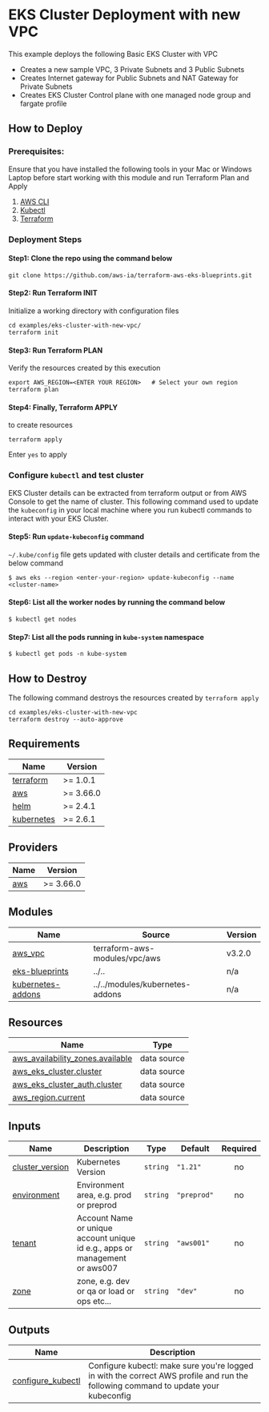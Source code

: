 # EKS Cluster Deployment with new VPC
This example deploys the following Basic EKS Cluster with VPC
 - Creates a new sample VPC, 3 Private Subnets and 3 Public Subnets
 - Creates Internet gateway for Public Subnets and NAT Gateway for Private Subnets
 - Creates EKS Cluster Control plane with one managed node group and fargate profile

## How to Deploy
### Prerequisites:
Ensure that you have installed the following tools in your Mac or Windows Laptop before start working with this module and run Terraform Plan and Apply
1. [AWS CLI](https://docs.aws.amazon.com/cli/latest/userguide/install-cliv2.html)
3. [Kubectl](https://Kubernetes.io/docs/tasks/tools/)
4. [Terraform](https://learn.hashicorp.com/tutorials/terraform/install-cli)

### Deployment Steps
#### Step1: Clone the repo using the command below

```shell script
git clone https://github.com/aws-ia/terraform-aws-eks-blueprints.git
```

#### Step2: Run Terraform INIT
Initialize a working directory with configuration files

```shell script
cd examples/eks-cluster-with-new-vpc/
terraform init
```

#### Step3: Run Terraform PLAN
Verify the resources created by this execution

```shell script
export AWS_REGION=<ENTER YOUR REGION>   # Select your own region
terraform plan
```

#### Step4: Finally, Terraform APPLY
to create resources

```shell script
terraform apply
```

Enter `yes` to apply

### Configure `kubectl` and test cluster
EKS Cluster details can be extracted from terraform output or from AWS Console to get the name of cluster.
This following command used to update the `kubeconfig` in your local machine where you run kubectl commands to interact with your EKS Cluster.

#### Step5: Run `update-kubeconfig` command

`~/.kube/config` file gets updated with cluster details and certificate from the below command

    $ aws eks --region <enter-your-region> update-kubeconfig --name <cluster-name>

#### Step6: List all the worker nodes by running the command below

    $ kubectl get nodes

#### Step7: List all the pods running in `kube-system` namespace

    $ kubectl get pods -n kube-system

## How to Destroy
The following command destroys the resources created by `terraform apply`

```shell script
cd examples/eks-cluster-with-new-vpc
terraform destroy --auto-approve
```

<!--- BEGIN_TF_DOCS --->
## Requirements

| Name | Version |
|------|---------|
| <a name="requirement_terraform"></a> [terraform](#requirement\_terraform) | >= 1.0.1 |
| <a name="requirement_aws"></a> [aws](#requirement\_aws) | >= 3.66.0 |
| <a name="requirement_helm"></a> [helm](#requirement\_helm) | >= 2.4.1 |
| <a name="requirement_kubernetes"></a> [kubernetes](#requirement\_kubernetes) | >= 2.6.1 |

## Providers

| Name | Version |
|------|---------|
| <a name="provider_aws"></a> [aws](#provider\_aws) | >= 3.66.0 |

## Modules

| Name | Source | Version |
|------|--------|---------|
| <a name="module_aws_vpc"></a> [aws\_vpc](#module\_aws\_vpc) | terraform-aws-modules/vpc/aws | v3.2.0 |
| <a name="module_eks-blueprints"></a> [eks-blueprints](#module\_eks-blueprints) | ../.. | n/a |
| <a name="module_kubernetes-addons"></a> [kubernetes-addons](#module\_kubernetes-addons) | ../../modules/kubernetes-addons | n/a |

## Resources

| Name | Type |
|------|------|
| [aws_availability_zones.available](https://registry.terraform.io/providers/hashicorp/aws/latest/docs/data-sources/availability_zones) | data source |
| [aws_eks_cluster.cluster](https://registry.terraform.io/providers/hashicorp/aws/latest/docs/data-sources/eks_cluster) | data source |
| [aws_eks_cluster_auth.cluster](https://registry.terraform.io/providers/hashicorp/aws/latest/docs/data-sources/eks_cluster_auth) | data source |
| [aws_region.current](https://registry.terraform.io/providers/hashicorp/aws/latest/docs/data-sources/region) | data source |

## Inputs

| Name | Description | Type | Default | Required |
|------|-------------|------|---------|:--------:|
| <a name="input_cluster_version"></a> [cluster\_version](#input\_cluster\_version) | Kubernetes Version | `string` | `"1.21"` | no |
| <a name="input_environment"></a> [environment](#input\_environment) | Environment area, e.g. prod or preprod | `string` | `"preprod"` | no |
| <a name="input_tenant"></a> [tenant](#input\_tenant) | Account Name or unique account unique id e.g., apps or management or aws007 | `string` | `"aws001"` | no |
| <a name="input_zone"></a> [zone](#input\_zone) | zone, e.g. dev or qa or load or ops etc... | `string` | `"dev"` | no |

## Outputs

| Name | Description |
|------|-------------|
| <a name="output_configure_kubectl"></a> [configure\_kubectl](#output\_configure\_kubectl) | Configure kubectl: make sure you're logged in with the correct AWS profile and run the following command to update your kubeconfig |

<!--- END_TF_DOCS --->
